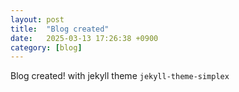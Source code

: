 ```yaml
---
layout: post
title:  "Blog created"
date:   2025-03-13 17:26:38 +0900
category: [blog]
---
```



Blog created! with jekyll theme `jekyll-theme-simplex`